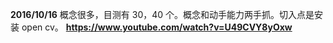 **2016/10/16**
概念很多，目测有 30，40 个。概念和动手能力两手抓。切入点是安装 open cv。
**https://www.youtube.com/watch?v=U49CVY8yOxw**
